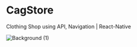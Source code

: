 # CagStore
 Clothing Shop using API, Navigation | React-Native

![Background (1)](https://github.com/caglarbaranbora/CagStore/assets/140960006/00ebbd62-784c-4877-ba61-3acef3513462)
